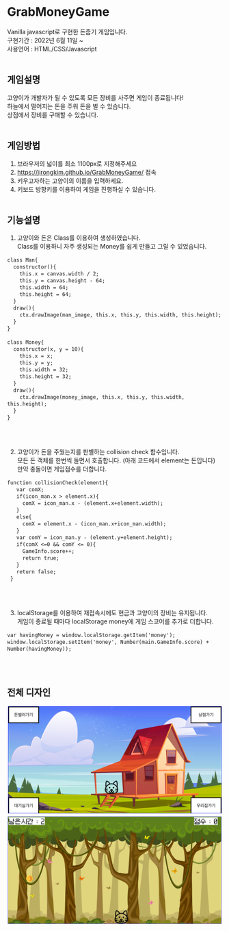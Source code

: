 # GrabMoneyGame
Vanilla javascript로 구현한 돈줍기 게임입니다.<br>
구현기간 : 2022년 6월 11일 ~ <br>
사용언어 : HTML/CSS/Javascript <br><br>

## 게임설명
고양이가 개발자가 될 수 있도록 모든 장비를 사주면 게임이 종료됩니다! <br>
하늘에서 떨어지는 돈을 주워 돈을 벌 수 있습니다. <br>
상점에서 장비를 구매할 수 있습니다. <br><br>

## 게임방법
1. 브라우저의 넓이를 최소 1100px로 지정해주세요 <br>
2. https://jirongkim.github.io/GrabMoneyGame/ 접속 <br>
3. 키우고자하는 고양이의 이름을 입력하세요. <br>
4. 키보드 방향키를 이용하여 게임을 진행하실 수 있습니다. <br><br>

## 기능설명
1. 고양이와 돈은 Class를 이용하여 생성하였습니다.<br>
Class를 이용하니 자주 생성되는 Money를 쉽게 만들고 그릴 수 있었습니다.
```
class Man{
  constructor(){
    this.x = canvas.width / 2;
    this.y = canvas.height - 64;
    this.width = 64;
    this.height = 64;
  }
  draw(){
    ctx.drawImage(man_image, this.x, this.y, this.width, this.height);
  }
}

class Money{
  constructor(x, y = 10){
    this.x = x;
    this.y = y;
    this.width = 32;
    this.height = 32;
  }
  draw(){
    ctx.drawImage(money_image, this.x, this.y, this.width, this.height);
  }
}
```

<br><br>


2. 고양이가 돈을 주웠는지를 판별하는 collision check 함수입니다.<br>
모든 돈 객체를 한번씩 돌면서 호출합니다. (아래 코드에서 element는 돈입니다)<br>
만약 충돌이면 게임점수를 더합니다.<br>
```
function collisionCheck(element){
   var comX;
   if(icon_man.x > element.x){
     comX = icon_man.x - (element.x+element.width);
   }
   else{
     comX = element.x - (icon_man.x+icon_man.width);
   }
   var comY = icon_man.y - (element.y+element.height);
   if(comX <=0 && comY <= 0){
     GameInfo.score++;
     return true;
   }
   return false;
 }
```

<br><br>

3. localStorage를 이용하여 재접속시에도 현금과 고양이의 장비는 유지됩니다.<br>
게임이 종료될 때마다 localStorage money에 게임 스코어를 추가로 더합니다.<br>
```
var havingMoney = window.localStorage.getItem('money');
window.localStorage.setItem('money', Number(main.GameInfo.score) + Number(havingMoney));
```
<br><br>

## 전체 디자인
![greenRoom_view](./src/img/greenRoom_view.png)
![game_view](./src/img/game_view.png)
